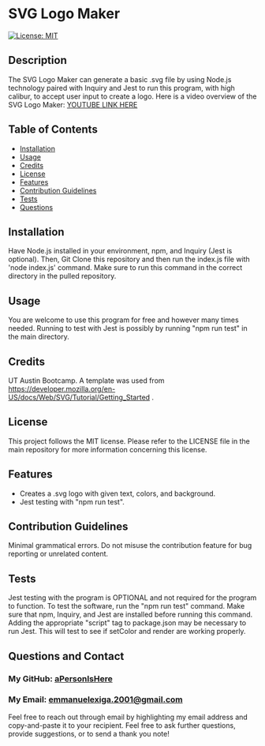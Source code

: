 
# SVG Logo Maker
[![License: MIT](https://img.shields.io/badge/License-MIT-yellow.svg)](https://opensource.org/licenses/MIT)

## Description
        
The SVG Logo Maker can generate a basic .svg file by using Node.js technology paired with Inquiry and Jest to run this program, with high calibur, to accept user input to create a logo.
Here is a video overview of the SVG Logo Maker: [YOUTUBE LINK HERE](https://youtu.be/EDbGJefp_bs)

## Table of Contents
- [Installation](#installation)
- [Usage](#usage)
- [Credits](#credits)
- [License](#license)
- [Features](#features)
- [Contribution Guidelines](#contribution-guidelines)
- [Tests](#tests)
- [Questions](#questions-and-contact)
        
## Installation
        
Have Node.js installed in your environment, npm, and Inquiry (Jest is optional). Then, Git Clone this repository and then run the index.js file with 'node index.js' command. Make sure to run this command in the correct directory in the pulled repository.
        
## Usage
        
You are welcome to use this program for free and however many times needed. Running to test with Jest is possibly by running "npm run test" in the main directory.
        
## Credits

UT Austin Bootcamp. A template was used from https://developer.mozilla.org/en-US/docs/Web/SVG/Tutorial/Getting_Started .

## License
        
This project follows the MIT license. Please refer to the LICENSE file in the main repository for more information concerning this license.
        
## Features

- Creates a .svg logo with given text, colors, and background.
- Jest testing with "npm run test".

## Contribution Guidelines

Minimal grammatical errors. Do not misuse the contribution feature for bug reporting or unrelated content.

## Tests

Jest testing with the program is OPTIONAL and not required for the program to function. To test the software, run the "npm run test" command. Make sure that npm, Inquiry, and Jest are installed before running this command. Adding the appropriate "script" tag to package.json may be necessary to run Jest. This will test to see if setColor and render are working properly. 

## Questions and Contact

### My GitHub: [aPersonIsHere](https://www.github.com/aPersonIsHere)

### My Email: emmanuelexiga.2001@gmail.com

Feel free to reach out through email by highlighting my email address and copy-and-paste it to your recipient. 
Feel free to ask further questions, provide suggestions, or to send a thank you note!

        
